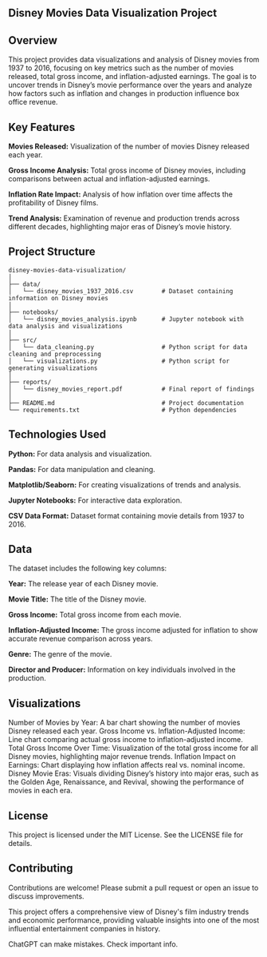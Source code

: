 ## Disney Movies Data Visualization Project
## Overview
This project provides data visualizations and analysis of Disney movies from 1937 to 2016, focusing on key metrics such as the number of movies released, total gross income, and inflation-adjusted earnings. The goal is to uncover trends in Disney’s movie performance over the years and analyze how factors such as inflation and changes in production influence box office revenue.

## Key Features
**Movies Released:** Visualization of the number of movies Disney released each year.

**Gross Income Analysis:** Total gross income of Disney movies, including comparisons between actual and inflation-adjusted earnings.

**Inflation Rate Impact:** Analysis of how inflation over time affects the profitability of Disney films.

**Trend Analysis:** Examination of revenue and production trends across different decades, highlighting major eras of Disney’s movie history.

## Project Structure

    disney-movies-data-visualization/
    │
    ├── data/
    │   └── disney_movies_1937_2016.csv        # Dataset containing information on Disney movies
    │  
    ├── notebooks/
    │   └── disney_movies_analysis.ipynb       # Jupyter notebook with data analysis and visualizations
    │
    ├── src/
    │   └── data_cleaning.py                   # Python script for data cleaning and preprocessing
    │   └── visualizations.py                  # Python script for generating visualizations
    │
    ├── reports/
    │   └── disney_movies_report.pdf           # Final report of findings
    │
    ├── README.md                              # Project documentation
    └── requirements.txt                       # Python dependencies
## Technologies Used
**Python:** For data analysis and visualization.

**Pandas:** For data manipulation and cleaning.

**Matplotlib/Seaborn:** For creating visualizations of trends and analysis.

**Jupyter Notebooks:** For interactive data exploration.

**CSV Data Format:** Dataset format containing movie details from 1937 to 2016.

## Data
The dataset includes the following key columns:

**Year:** The release year of each Disney movie.

**Movie Title:** The title of the Disney movie.

**Gross Income:** Total gross income from each movie.

**Inflation-Adjusted Income:** The gross income adjusted for inflation to show accurate revenue comparison across years.

**Genre:** The genre of the movie.

**Director and Producer:** Information on key individuals involved in the production.

## Visualizations

Number of Movies by Year: A bar chart showing the number of movies Disney released each year.
Gross Income vs. Inflation-Adjusted Income: Line chart comparing actual gross income to inflation-adjusted income.
Total Gross Income Over Time: Visualization of the total gross income for all Disney movies, highlighting major revenue trends.
Inflation Impact on Earnings: Chart displaying how inflation affects real vs. nominal income.
Disney Movie Eras: Visuals dividing Disney’s history into major eras, such as the Golden Age, Renaissance, and Revival, showing the performance of movies in each era.

## License
This project is licensed under the MIT License. See the LICENSE file for details.

## Contributing
Contributions are welcome! Please submit a pull request or open an issue to discuss improvements.

This project offers a comprehensive view of Disney's film industry trends and economic performance, providing valuable insights into one of the most influential entertainment companies in history.










ChatGPT can make mistakes. Check important info.
